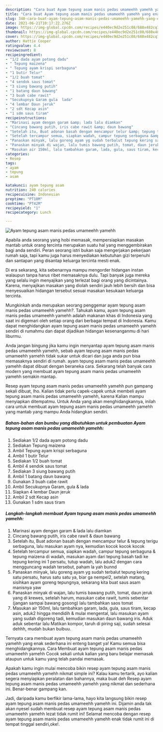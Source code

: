 ```yaml
---
description: "Cara buat Ayam tepung asam manis pedas umameehh yamehh yang enak Untuk Jualan"
title: "Cara buat Ayam tepung asam manis pedas umameehh yamehh yang enak Untuk Jualan"
slug: 340-cara-buat-ayam-tepung-asam-manis-pedas-umameehh-yamehh-yang-enak-untuk-jualan
date: 2021-06-21T10:17:22.276Z
image: https://img-global.cpcdn.com/recipes/e440ec9d2e251c08/680x482cq70/ayam-tepung-asam-manis-pedas-umameehh-yamehh-foto-resep-utama.jpg
thumbnail: https://img-global.cpcdn.com/recipes/e440ec9d2e251c08/680x482cq70/ayam-tepung-asam-manis-pedas-umameehh-yamehh-foto-resep-utama.jpg
cover: https://img-global.cpcdn.com/recipes/e440ec9d2e251c08/680x482cq70/ayam-tepung-asam-manis-pedas-umameehh-yamehh-foto-resep-utama.jpg
author: Hattie Cooper
ratingvalue: 4.4
reviewcount: 8
recipeingredient:
- "1/2 dada ayam potong dadu"
- " Tepung maizena"
- " Tepung ayam krispi serbaguna"
- "1 butir Telur"
- "1/2 buah tomat"
- "4 sendok saus tomat"
- "3 siung bawang putih"
- "1 batang daun bawang"
- "3 buah cabe rawit"
- "Secukupnya Garam gula  lada"
- "4 lembar Daun jeruk"
- "2 sdt Kecap asin"
- "1 sdm saus tiram"
recipeinstructions:
- "Marinasi ayam dengan garam &amp; lada lalu diamkan"
- "Cincang bawang putih, iris cabe rawit &amp; daun bawang"
- "Setelah itu, Buat adonan basah dengan mencampur telur &amp; tepung terigu serbaguna, lalu masukan ayam nya, kemudian kocok kocok kocok"
- "Setelah tercampur semua, siapkan wadah, campur tepung serbaguna &amp; tepung maizena di wadah, masukan ayam dari tepung basah tadi ke tepung kering ini 1 persatu, tutup wadah, lalu aduk2 dengan cara mengguncang wadah tersebut, paham la yah bunnd"
- "Panaskan minyak, lalu goreng ayam yg sudah terbalut tepung kering satu persatu, harus satu satu ya, biar ga nempel2, setelah matang, sisihkan ayam goreng tepungnya, sekarang kita buat saus asam manisnya yaw"
- "Panaskan minyak di wajan, lalu tumis bawang putih, tomat, daun jeruk yang di krewes, setelah harum, masukan cabe rawit, tumis sebentar (jangan sampai bawang gosong) lalu tambahkan saos tomat"
- "Masukan air 150ml, lalu tambahkan garam, lada, gula, saus tiram, kecap asin, aduk2 hingga mendidih &amp; mulai mengental, lalu masukan ayam yang sudah digoreng tadi, kemudian masukan daun bawang iris. Aduk aduk sebentar lalu Matikan kompor, taruh di piring saji, sudah selesai dehhh, mudah bukan buibuu."
categories:
- Resep
tags:
- ayam
- tepung
- asam

katakunci: ayam tepung asam 
nutrition: 240 calories
recipecuisine: Indonesian
preptime: "PT10M"
cooktime: "PT42M"
recipeyield: "1"
recipecategory: Lunch

---
```



![Ayam tepung asam manis pedas umameehh yamehh](https://img-global.cpcdn.com/recipes/e440ec9d2e251c08/680x482cq70/ayam-tepung-asam-manis-pedas-umameehh-yamehh-foto-resep-utama.jpg)

Apabila anda seorang yang hobi memasak, mempersiapkan masakan mantab untuk orang tercinta merupakan suatu hal yang menggembirakan bagi anda sendiri. Peran seorang istri bukan saja mengerjakan pekerjaan rumah saja, tapi kamu juga harus menyediakan kebutuhan gizi terpenuhi dan santapan yang disantap keluarga tercinta mesti enak.

Di era  sekarang, kita sebenarnya mampu mengorder hidangan instan walaupun tanpa harus ribet memasaknya dulu. Tapi banyak juga mereka yang selalu ingin menyajikan yang terlezat bagi orang yang dicintainya. Karena, menyajikan masakan yang diolah sendiri jauh lebih bersih dan bisa menyesuaikan hidangan tersebut sesuai masakan kesukaan keluarga tercinta. 



Mungkinkah anda merupakan seorang penggemar ayam tepung asam manis pedas umameehh yamehh?. Tahukah kamu, ayam tepung asam manis pedas umameehh yamehh adalah makanan khas di Indonesia yang saat ini digemari oleh setiap orang dari berbagai tempat di Indonesia. Kamu dapat menghidangkan ayam tepung asam manis pedas umameehh yamehh sendiri di rumahmu dan dapat dijadikan hidangan kesenanganmu di hari liburmu.

Anda jangan bingung jika kamu ingin menyantap ayam tepung asam manis pedas umameehh yamehh, sebab ayam tepung asam manis pedas umameehh yamehh tidak sukar untuk dicari dan juga anda pun bisa memasaknya sendiri di rumah. ayam tepung asam manis pedas umameehh yamehh dapat dibuat dengan beraneka cara. Sekarang telah banyak cara modern yang membuat ayam tepung asam manis pedas umameehh yamehh semakin mantap.

Resep ayam tepung asam manis pedas umameehh yamehh pun gampang sekali dibuat, lho. Kalian tidak perlu capek-capek untuk membeli ayam tepung asam manis pedas umameehh yamehh, karena Kalian mampu menyiapkan ditempatmu. Untuk Anda yang akan menghidangkannya, inilah cara untuk membuat ayam tepung asam manis pedas umameehh yamehh yang mantab yang mampu Anda hidangkan sendiri.

<!--inarticleads1-->

##### Bahan-bahan dan bumbu yang dibutuhkan untuk pembuatan Ayam tepung asam manis pedas umameehh yamehh:

1. Sediakan 1/2 dada ayam potong dadu
1. Sediakan  Tepung maizena
1. Ambil  Tepung ayam krispi serbaguna
1. Ambil 1 butir Telur
1. Sediakan 1/2 buah tomat
1. Ambil 4 sendok saus tomat
1. Sediakan 3 siung bawang putih
1. Ambil 1 batang daun bawang
1. Gunakan 3 buah cabe rawit
1. Ambil Secukupnya Garam, gula &amp; lada
1. Siapkan 4 lembar Daun jeruk
1. Ambil 2 sdt Kecap asin
1. Gunakan 1 sdm saus tiram




<!--inarticleads2-->

##### Langkah-langkah membuat Ayam tepung asam manis pedas umameehh yamehh:

1. Marinasi ayam dengan garam &amp; lada lalu diamkan
1. Cincang bawang putih, iris cabe rawit &amp; daun bawang
1. Setelah itu, Buat adonan basah dengan mencampur telur &amp; tepung terigu serbaguna, lalu masukan ayam nya, kemudian kocok kocok kocok
1. Setelah tercampur semua, siapkan wadah, campur tepung serbaguna &amp; tepung maizena di wadah, masukan ayam dari tepung basah tadi ke tepung kering ini 1 persatu, tutup wadah, lalu aduk2 dengan cara mengguncang wadah tersebut, paham la yah bunnd
1. Panaskan minyak, lalu goreng ayam yg sudah terbalut tepung kering satu persatu, harus satu satu ya, biar ga nempel2, setelah matang, sisihkan ayam goreng tepungnya, sekarang kita buat saus asam manisnya yaw
1. Panaskan minyak di wajan, lalu tumis bawang putih, tomat, daun jeruk yang di krewes, setelah harum, masukan cabe rawit, tumis sebentar (jangan sampai bawang gosong) lalu tambahkan saos tomat
1. Masukan air 150ml, lalu tambahkan garam, lada, gula, saus tiram, kecap asin, aduk2 hingga mendidih &amp; mulai mengental, lalu masukan ayam yang sudah digoreng tadi, kemudian masukan daun bawang iris. Aduk aduk sebentar lalu Matikan kompor, taruh di piring saji, sudah selesai dehhh, mudah bukan buibuu.




Ternyata cara membuat ayam tepung asam manis pedas umameehh yamehh yang enak sederhana ini enteng banget ya! Kamu semua bisa menghidangkannya. Cara Membuat ayam tepung asam manis pedas umameehh yamehh Cocok sekali untuk kalian yang baru belajar memasak ataupun untuk kamu yang telah pandai memasak.

Apakah kamu ingin mulai mencoba bikin resep ayam tepung asam manis pedas umameehh yamehh nikmat simple ini? Kalau kamu tertarik, ayo kalian segera menyiapkan peralatan dan bahannya, maka buat deh Resep ayam tepung asam manis pedas umameehh yamehh yang nikmat dan sederhana ini. Benar-benar gampang kan. 

Jadi, daripada kamu berfikir lama-lama, hayo kita langsung bikin resep ayam tepung asam manis pedas umameehh yamehh ini. Dijamin anda tak akan nyesel sudah membuat resep ayam tepung asam manis pedas umameehh yamehh lezat tidak rumit ini! Selamat mencoba dengan resep ayam tepung asam manis pedas umameehh yamehh enak tidak rumit ini di tempat tinggal sendiri,oke!.

